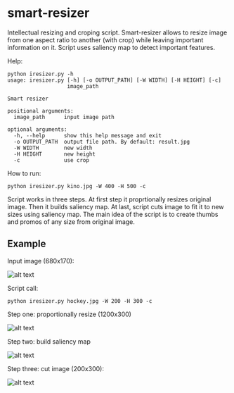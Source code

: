 smart-resizer
=============
Intellectual resizing and croping script. Smart-resizer allows to resize image from one aspect ratio to another (with crop) while leaving important information on it. Script uses saliency map to detect important features.

Help:
```
python iresizer.py -h
usage: iresizer.py [-h] [-o OUTPUT_PATH] [-W WIDTH] [-H HEIGHT] [-c]
                   image_path

Smart resizer

positional arguments:
  image_path      input image path

optional arguments:
  -h, --help      show this help message and exit
  -o OUTPUT_PATH  output file path. By default: result.jpg
  -W WIDTH        new width
  -H HEIGHT       new height
  -c              use crop
```

How to run:
```
python iresizer.py kino.jpg -W 400 -H 500 -c
```

Script works in three steps. At first step it proprtionally resizes original image. Then it builds saliency map. At last, script cuts image to fit it to new sizes using saliency map. The main idea of the script is to create thumbs and promos of any size from original image.

Example
------- 
Input image (680x170):

![alt text](https://raw.github.com/madcat1991/smart-resizer/master/hockey.jpg "Original")


Script call:
```
python iresizer.py hockey.jpg -W 200 -H 300 -c
```

Step one: proportionally resize (1200x300)

![alt text](https://raw.github.com/madcat1991/smart-resizer/master/prop_resized.jpg "Proportionally resized")

Step two: build saliency map

![alt text](https://raw.github.com/madcat1991/smart-resizer/master/sm.png "Saliency map")

Step three: cut image (200x300):

![alt text](https://raw.github.com/madcat1991/smart-resizer/master/hockey_resized.jpg "Resized")